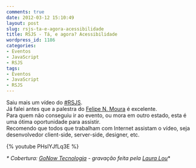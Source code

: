 ```yaml
---
comments: true
date: 2012-03-12 15:10:49
layout: post
slug: rsjs-ta-e-agora-acessibilidade
title: RSJS - Tá, e agora? Acessibilidade
wordpress_id: 1186
categories:
- Eventos
- JavaScript
- RSJS
tags:
- Eventos
- JavaScript
- RSJS
---
```


Saiu mais um vídeo do [#RSJS](http://rsjs.org).  
Já falei antes que a palestra do [Felipe N. Moura](http://felipenmoura.org) é excelente.  
Para quem não conseguiu ir ao evento, ou mora em outro estado, esta é uma ótima oportunidade para assistir.  
Recomendo que todos que trabalham com Internet assistam o vídeo, seja desenvolvedor client-side, server-side, designer, etc.  

{% youtube PHsIYJfLq3E %}    

_* Cobertura: [GoNow Tecnologia](http://www.gonow.com.br) - gravação feita pela [Laura Lou](http://www.facebook.com/djlou09)_*